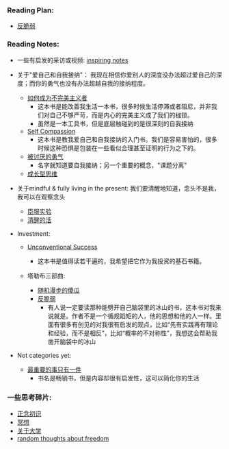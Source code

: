 ### Reading Plan:
* [反脆弱](anti_fragile.md)

### Reading Notes:
* 一些有启发的采访或视频: [inspiring notes](inspirings.md)

* 关于"爱自己和自我接纳"：
    我现在相信你爱别人的深度没办法超过爱自己的深度；而你的勇气也没有办法超越自我的接纳程度。
  * [如何成为不完美主义者](imperfectism.md)
      * 这本书是能改善我生活一本书，很多时候生活停滞或者阻尼，并非我们对自己不够严苛，而是内心的完美主义成了我们的枷锁。
  	* 虽然是一本工具书，但是底层触碰到的是很深刻的自我接纳	
  * [Self Compassion]()
  	* 这本书是教我爱自己和自我接纳的入门书。我们是容易害怕的，很多时候这种恐惧是包装在一些看似合理甚至证明的行为之下的。
  * [被讨厌的勇气]()
  	* 名字就知道要自我接纳；另一个重要的概念，"课题分离"
  * [成长型思维]()
	
* 关于mindful & fully living in the present:
我们要清醒地知道，念头不是我，我可以在观察念头
  * [臣服实验]()
  * [清醒的活]()

* Investment:
  * [Unconventional Success](unconventional_success.md)
    * 这本书是值得读若干遍的，我希望把它作为我投资的基石书籍。 

  * 塔勒布三部曲:
    * [随机漫步的傻瓜]()
    * [反脆弱](anti_fragile.md)
      * 有人说一定要读那种能劈开自己脑袋里的冰山的书，这本书对我来说就是。作者不是一个循规蹈矩的人，他的思想和他的人一样。里面有很多有创见的对我很有启发的观点，比如“先有实践再有理论和经验，而不是相反”，比如“概率的不对称性”，我想这会帮助我凿开脑袋中的冰山 

* Not categories yet:
  * [最重要的事只有一件](the_one_thing.md)
    * 书名是畅销书，但是内容却很有启发性，这可以简化你的生活  
  
### 一些思考碎片:
* [正念初识](mindful_into.md)
* [冥想](lean_and_meditation.md)
* [关于大学](my_college.md)
* [random thoughts about freedom](about_freedom.md) 